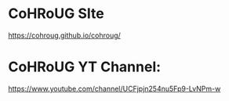 # CoHRoUG SIte
https://cohroug.github.io/cohroug/

# CoHRoUG YT Channel:
https://www.youtube.com/channel/UCFjpjn254nu5Fp9-LvNPm-w
